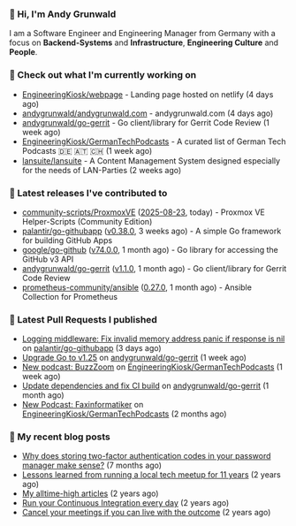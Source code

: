 ### 👋 Hi, I'm Andy Grunwald

I am a Software Engineer and Engineering Manager from Germany with a focus on **Backend-Systems** and **Infrastructure**, **Engineering Culture** and **People**.

### 👷 Check out what I'm currently working on


- [EngineeringKiosk/webpage](https://github.com/EngineeringKiosk/webpage) - Landing page hosted on netlify (4 days ago)
- [andygrunwald/andygrunwald.com](https://github.com/andygrunwald/andygrunwald.com) - andygrunwald.com (4 days ago)
- [andygrunwald/go-gerrit](https://github.com/andygrunwald/go-gerrit) - Go client/library for Gerrit Code Review (1 week ago)
- [EngineeringKiosk/GermanTechPodcasts](https://github.com/EngineeringKiosk/GermanTechPodcasts) - A curated list of German Tech Podcasts 🇩🇪 🇦🇹 🇨🇭 (1 week ago)
- [lansuite/lansuite](https://github.com/lansuite/lansuite) - A Content Management System designed especially for the needs of LAN-Parties (2 weeks ago)

### 🔭 Latest releases I've contributed to


- [community-scripts/ProxmoxVE](https://github.com/community-scripts/ProxmoxVE) ([2025-08-23](https://github.com/community-scripts/ProxmoxVE/releases/tag/2025-08-23), today) - Proxmox VE Helper-Scripts (Community Edition) 
- [palantir/go-githubapp](https://github.com/palantir/go-githubapp) ([v0.38.0](https://github.com/palantir/go-githubapp/releases/tag/v0.38.0), 3 weeks ago) - A simple Go framework for building GitHub Apps
- [google/go-github](https://github.com/google/go-github) ([v74.0.0](https://github.com/google/go-github/releases/tag/v74.0.0), 1 month ago) - Go library for accessing the GitHub v3 API
- [andygrunwald/go-gerrit](https://github.com/andygrunwald/go-gerrit) ([v1.1.0](https://github.com/andygrunwald/go-gerrit/releases/tag/v1.1.0), 1 month ago) - Go client/library for Gerrit Code Review
- [prometheus-community/ansible](https://github.com/prometheus-community/ansible) ([0.27.0](https://github.com/prometheus-community/ansible/releases/tag/0.27.0), 1 month ago) - Ansible Collection for Prometheus

### 🔨 Latest Pull Requests I published


- [Logging middleware: Fix invalid memory address panic if response is nil](https://github.com/palantir/go-githubapp/pull/471) on [palantir/go-githubapp](https://github.com/palantir/go-githubapp) (3 days ago)
- [Upgrade Go to v1.25](https://github.com/andygrunwald/go-gerrit/pull/195) on [andygrunwald/go-gerrit](https://github.com/andygrunwald/go-gerrit) (1 week ago)
- [New podcast: BuzzZoom](https://github.com/EngineeringKiosk/GermanTechPodcasts/pull/349) on [EngineeringKiosk/GermanTechPodcasts](https://github.com/EngineeringKiosk/GermanTechPodcasts) (1 week ago)
- [Update dependencies and fix CI build](https://github.com/andygrunwald/go-gerrit/pull/192) on [andygrunwald/go-gerrit](https://github.com/andygrunwald/go-gerrit) (1 month ago)
- [New Podcast: Faxinformatiker](https://github.com/EngineeringKiosk/GermanTechPodcasts/pull/343) on [EngineeringKiosk/GermanTechPodcasts](https://github.com/EngineeringKiosk/GermanTechPodcasts) (2 months ago)

### 📝 My recent blog posts


- [Why does storing two-factor authentication codes in your password manager make sense?](https://andygrunwald.com/blog/why-does-storing-two-factor-authentication-codes-in-your-password-manager-make-sense/) (7 months ago)
- [Lessons learned from running a local tech meetup for 11 years](https://andygrunwald.com/blog/lessons-learned-from-running-a-local-tech-meetup-for-11-years/) (2 years ago)
- [My alltime-high articles](https://andygrunwald.com/blog/my-all-time-high-articles/) (2 years ago)
- [Run your Continuous Integration every day](https://andygrunwald.com/blog/run-your-continuous-integration-every-day/) (2 years ago)
- [Cancel your meetings if you can live with the outcome](https://andygrunwald.com/blog/cancel-your-meetings-if-you-can-live-with-the-outcome/) (2 years ago)
